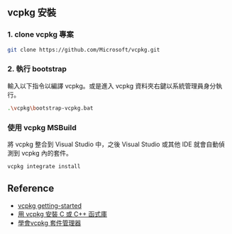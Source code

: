 
## vcpkg 安裝
### 1. clone vcpkg 專案

```sh
git clone https://github.com/Microsoft/vcpkg.git
```

### 2. 執行 bootstrap
輸入以下指令以編譯 vcpkg。或是進入 vcpkg 資料夾右鍵以系統管理員身分執行。

```sh
.\vcpkg\bootstrap-vcpkg.bat
```


### 使用 vcpkg MSBuild
將 vcpkg 整合到 Visual Studio 中，之後 Visual Studio 或其他 IDE 就會自動偵測到 vcpkg 內的套件。

```sh
vcpkg integrate install
```

## Reference
- [vcpkg getting-started](https://vcpkg.io/en/getting-started.html)
- [用 vcpkg 安裝 C 或 C++ 函式庫](https://opensourcedoc.com/windows-programming/use-vcpkg-to-install-gtk-on-windows/)
- [學會vcpkg 套件管理器](https://ithelp.ithome.com.tw/articles/10221612)